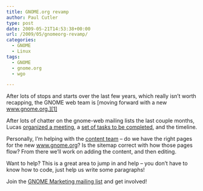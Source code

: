```yaml
---
title: GNOME.org revamp
author: Paul Cutler
type: post
date: 2009-05-21T14:53:38+00:00
url: /2009/05/gnomeorg-revamp/
categories:
  - GNOME
  - Linux
tags:
  - GNOME
  - gnome.org
  - wgo

---
```

After lots of stops and starts over the last few years, which really isn&#8217;t worth recapping, the GNOME web team is [moving forward with a new www.gnome.org.][1]

After lots of chatter on the gnome-web mailing lists the last couple months, Lucas [organized a meeting][2], a [set of tasks to be completed][3], and the timeline.

Personally, I&#8217;m helping with the [content team][4] &#8211; do we have the right pages for the new www.gnome.org? Is the sitemap correct with how those pages flow? From there we&#8217;ll work on adding the content, and then editing.

Want to help? This is a great area to jump in and help &#8211; you don&#8217;t have to know how to code, just help us write some paragraphs!

Join the [GNOME Marketing mailing list][5] and get involved!

 [1]: http://live.gnome.org/GnomeWeb
 [2]: http://live.gnome.org/GnomeWeb/Meeting20090511
 [3]: http://live.gnome.org/GnomeWeb/TwoPointTwentyseven
 [4]: http://live.gnome.org/GnomeWeb/TwoPointTwentyseven#head-b238e94ecd2356c5c6e7eb704e7be07cfa93083c
 [5]: http://mail.gnome.org/mailman/listinfo/marketing-list